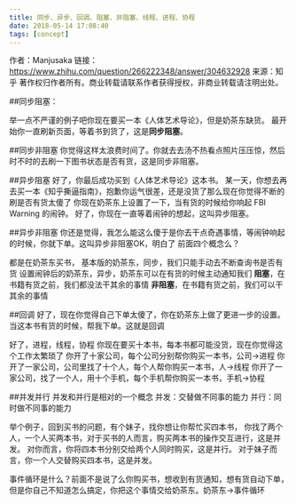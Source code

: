 ```yaml
---
title: 同步、异步、回调、阻塞、非阻塞、线程、进程、协程
date: 2018-05-14 17:08:40
tags: [concept]
---
```

作者：Manjusaka
链接：https://www.zhihu.com/question/266222348/answer/304632928
来源：知乎
著作权归作者所有。商业转载请联系作者获得授权，非商业转载请注明出处。

##同步阻塞：

举一点不严谨的例子吧你现在要买一本《人体艺术导论》，但是奶茶东缺货。
最开始你一直刷新页面，等着书到货了，这是**同步阻塞**。

##同步非阻塞
你觉得这样太浪费时间了。你就去去汤不热看点照片压压惊，然后时不时的去刷一下图书状态是否有货，这是同步非阻塞。

##异步阻塞
好了，你最后成功买到《人体艺术导论》这本书。
某一天，你想去再去买一本《知乎撕逼指南》，抱歉你运气很差，还是没货了那么现在你觉得不断的刷是否有货太傻了
你现在奶茶东上设置了一下，当有货的时候给你响起 FBI Warning 的闹钟。
好了，你现在一直等着闹钟的想起，这叫异步阻塞。

##异步非阻塞
你还是觉得，我怎么能这么傻于是你去干点奇遇事情，等闹钟响起的时候，你就下单。这叫异步非阻塞OK，明白了 前面四个概念么？

都是在奶茶东买书，
基本版的奶茶东，同步，我们只能手动去不断查询书是否有货
设置闹钟后的奶茶东，异步，奶茶东可以在有货的时候主动通知我们
**阻塞**，在书籍有货之前，我们都没法干其余的事情
**非阻塞**，在书籍有货之前，我们可以干其余的事情

##回调
好了，现在你觉得自己下单太傻了，你在奶茶东上做了更进一步的设置。当这本书有货的时候，帮我下单。这就是回调

好了，进程，线程，协程
你现在要买十本书，每本书都可能没货，现在你觉得这个工作太繁琐了
你开了十家公司，每个公司分别帮你购买一本书，公司->进程
你开了一家公司，公司里找了十个人，每个人帮你购买一本书，人->线程
你开了一家公司，找了一个人，用十个手机，每个手机帮你购买一本书，手机->协程

##并发并行
并发和并行是相对的一个概念
并发：交替做不同事的能力
并行：同时做不同事的能力

举个例子，回到买书的问题，有个妹子，找你想让你帮忙买四本书，
你找了两个人，一个人买两本书，对于买书的人而言，购买两本书的操作交互进行，这是并发。
对你而言，你将四本书分别交给两个人同时购买，这是并行。
对于妹子而言，你一个人交替购买四本书，这是并发。

事件循环是什么？前面不是说了么你购买书，想收到有货通知，想有货自动下单，但是你自己不知道怎么搞定，你把这个事情交给奶茶东。奶茶东->事件循环